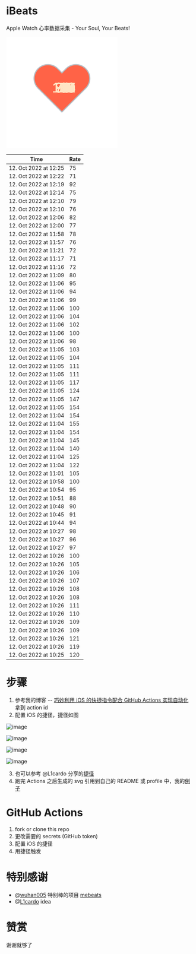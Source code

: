 # iBeats
Apple Watch 心率数据采集 - Your Soul, Your Beats!

![](./files/heart.svg)

<!--START_SECTION:my_heart_rate-->
| Time | Rate | 
 | ---- | ---- | 
| 12. Oct 2022 at 12:25 | 75 |
| 12. Oct 2022 at 12:22 | 71 |
| 12. Oct 2022 at 12:19 | 92 |
| 12. Oct 2022 at 12:14 | 75 |
| 12. Oct 2022 at 12:10 | 79 |
| 12. Oct 2022 at 12:10 | 76 |
| 12. Oct 2022 at 12:06 | 82 |
| 12. Oct 2022 at 12:00 | 77 |
| 12. Oct 2022 at 11:58 | 78 |
| 12. Oct 2022 at 11:57 | 76 |
| 12. Oct 2022 at 11:21 | 72 |
| 12. Oct 2022 at 11:17 | 71 |
| 12. Oct 2022 at 11:16 | 72 |
| 12. Oct 2022 at 11:09 | 80 |
| 12. Oct 2022 at 11:06 | 95 |
| 12. Oct 2022 at 11:06 | 94 |
| 12. Oct 2022 at 11:06 | 99 |
| 12. Oct 2022 at 11:06 | 100 |
| 12. Oct 2022 at 11:06 | 104 |
| 12. Oct 2022 at 11:06 | 102 |
| 12. Oct 2022 at 11:06 | 100 |
| 12. Oct 2022 at 11:06 | 98 |
| 12. Oct 2022 at 11:05 | 103 |
| 12. Oct 2022 at 11:05 | 104 |
| 12. Oct 2022 at 11:05 | 111 |
| 12. Oct 2022 at 11:05 | 111 |
| 12. Oct 2022 at 11:05 | 117 |
| 12. Oct 2022 at 11:05 | 124 |
| 12. Oct 2022 at 11:05 | 147 |
| 12. Oct 2022 at 11:05 | 154 |
| 12. Oct 2022 at 11:04 | 154 |
| 12. Oct 2022 at 11:04 | 155 |
| 12. Oct 2022 at 11:04 | 154 |
| 12. Oct 2022 at 11:04 | 145 |
| 12. Oct 2022 at 11:04 | 140 |
| 12. Oct 2022 at 11:04 | 125 |
| 12. Oct 2022 at 11:04 | 122 |
| 12. Oct 2022 at 11:01 | 105 |
| 12. Oct 2022 at 10:58 | 100 |
| 12. Oct 2022 at 10:54 | 95 |
| 12. Oct 2022 at 10:51 | 88 |
| 12. Oct 2022 at 10:48 | 90 |
| 12. Oct 2022 at 10:45 | 91 |
| 12. Oct 2022 at 10:44 | 94 |
| 12. Oct 2022 at 10:27 | 98 |
| 12. Oct 2022 at 10:27 | 96 |
| 12. Oct 2022 at 10:27 | 97 |
| 12. Oct 2022 at 10:26 | 100 |
| 12. Oct 2022 at 10:26 | 105 |
| 12. Oct 2022 at 10:26 | 106 |
| 12. Oct 2022 at 10:26 | 107 |
| 12. Oct 2022 at 10:26 | 108 |
| 12. Oct 2022 at 10:26 | 108 |
| 12. Oct 2022 at 10:26 | 111 |
| 12. Oct 2022 at 10:26 | 110 |
| 12. Oct 2022 at 10:26 | 109 |
| 12. Oct 2022 at 10:26 | 109 |
| 12. Oct 2022 at 10:26 | 121 |
| 12. Oct 2022 at 10:26 | 119 |
| 12. Oct 2022 at 10:25 | 120 |

<!--END_SECTION:my_heart_rate-->

# 步骤
1. 参考我的博客 -- [巧妙利用 iOS 的快捷指令配合 GitHub Actions 实现自动化](https://github.com/yihong0618/gitblog/issues/198) 拿到 action id
2. 配置 iOS 的捷径，捷径如图

![image](https://user-images.githubusercontent.com/15976103/122154218-0db0b480-ce97-11eb-93bb-5aec07c558dc.png)

![image](https://user-images.githubusercontent.com/15976103/122154236-186b4980-ce97-11eb-8e4b-70551a0391ae.png)

![image](https://user-images.githubusercontent.com/15976103/122154268-2d47dd00-ce97-11eb-902e-3acf292265a9.png)

![image](https://user-images.githubusercontent.com/15976103/122174055-fa144680-ceb4-11eb-9be2-3eb83cd516f7.png)

3. 也可以参考 @L1cardo 分享的[捷径](https://www.icloud.com/shortcuts/6ab6047b459c41ad822ad6b94b1c03d4)
4. 跑完 Actions 之后生成的 svg 引用到自己的 README 或 profile 中，我的[例子](https://github.com/yihong0618) 

# GitHub Actions

1. fork or clone this repo
2. 更改需要的 secrets (GitHub token)
3. 配置 iOS 的捷径
4. 用捷径触发

# 特别感谢
- @[wuhan005](https://github.com/wuhan005) 特别棒的项目 [mebeats](https://github.com/wuhan005/mebeats)
- @[L1cardo](https://github.com/L1cardo) idea

# 赞赏
谢谢就够了
